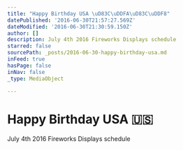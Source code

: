 ```yaml
---
title: "Happy Birthday USA \uD83C\uDDFA\uD83C\uDDF8"
datePublished: '2016-06-30T21:57:27.569Z'
dateModified: '2016-06-30T21:30:59.150Z'
author: []
description: July 4th 2016 Fireworks Displays schedule
starred: false
sourcePath: _posts/2016-06-30-happy-birthday-usa.md
inFeed: true
hasPage: false
inNav: false
_type: MediaObject

---
```

# Happy Birthday USA 🇺🇸

July 4th 2016 Fireworks Displays schedule